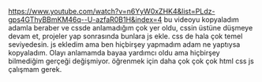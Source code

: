 https://www.youtube.com/watch?v=n6YyW0xZHK4&list=PLdz-gps4GThyBBmKM46q--U-azfaR0B1H&index=4
bu videoyu kopyaladım adamla beraber ve cssde anlamadığım çok yer oldu, cssin üstüne düşmeye devam et, projeler yap sonrasında bunlara js ekle. css de hala çok temel seviyedesin.
js ekledim ama ben hiçbirşey yapmadım adam ne yaptıysa kopyaladım. Olayı anlamamda bayaa yardımcı oldu ama hiçbirşey bilmediğim gerçeği değişmiyor.
öğrenmek için daha çok çok çok html css js çalışmam gerek.